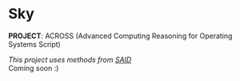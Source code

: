 # Sky
**PROJECT**: ACROSS (Advanced Computing Reasoning for Operating Systems Script)

_This project uses methods from [SAID](https://stopai.haxs.dev/)_<br>
Coming soon :)
